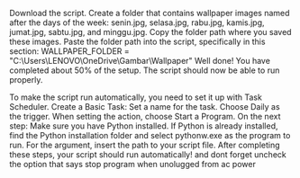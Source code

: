 Download the script.
Create a folder that contains wallpaper images named after the days of the week: senin.jpg, selasa.jpg, rabu.jpg, kamis.jpg, jumat.jpg, sabtu.jpg, and minggu.jpg.
Copy the folder path where you saved these images.
Paste the folder path into the script, specifically in this section: WALLPAPER_FOLDER = "C:\Users\LENOVO\OneDrive\Gambar\Wallpaper"
Well done! You have completed about 50% of the setup.
The script should now be able to run properly.

To make the script run automatically, you need to set it up with Task Scheduler.
Create a Basic Task:
Set a name for the task.
Choose Daily as the trigger.
When setting the action, choose Start a Program.
On the next step:
Make sure you have Python installed.
If Python is already installed, find the Python installation folder and select pythonw.exe as the program to run.
For the argument, insert the path to your script file.
After completing these steps, your script should run automatically! and dont forget uncheck the option that says stop program when unolugged from ac power
